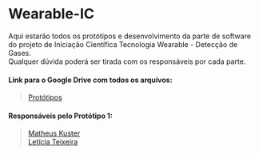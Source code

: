 # Wearable-IC

Aqui estarão todos os protótipos e desenvolvimento da parte de software do projeto de Iniciação Científica Tecnologia Wearable - Detecção de Gases.<br>
Qualquer dúvida poderá ser tirada com os responsáveis por cada parte.<br>

#### Link para o Google Drive com todos os arquivos: 
><a href="https://drive.google.com/open?id=1UnxZSvZo_0a5qNejlp756W3kZUeZ-29r">Protótipos</a>

#### Responsáveis pelo Protótipo 1:
><a href="https://github.com/matheuskuster">Matheus Kuster</a><br>
><a href="https://github.com/Bileska">Letícia Teixeira</a><br>

